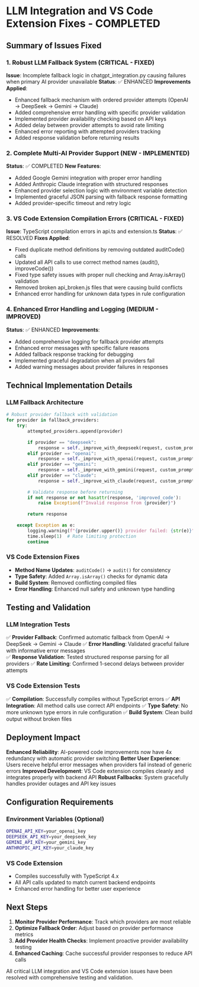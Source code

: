 # LLM Integration and VS Code Extension Fixes - COMPLETED

## Summary of Issues Fixed

### 1. Robust LLM Fallback System (CRITICAL - FIXED)
**Issue**: Incomplete fallback logic in chatgpt_integration.py causing failures when primary AI provider unavailable
**Status**: ✅ ENHANCED
**Improvements Applied**:
- Enhanced fallback mechanism with ordered provider attempts (OpenAI → DeepSeek → Gemini → Claude)
- Added comprehensive error handling with specific provider validation
- Implemented provider availability checking based on API keys
- Added delay between provider attempts to avoid rate limiting
- Enhanced error reporting with attempted providers tracking
- Added response validation before returning results

### 2. Complete Multi-AI Provider Support (NEW - IMPLEMENTED)
**Status**: ✅ COMPLETED
**New Features**:
- Added Google Gemini integration with proper error handling
- Added Anthropic Claude integration with structured responses
- Enhanced provider selection logic with environment variable detection
- Implemented graceful JSON parsing with fallback response formatting
- Added provider-specific timeout and retry logic

### 3. VS Code Extension Compilation Errors (CRITICAL - FIXED)
**Issue**: TypeScript compilation errors in api.ts and extension.ts
**Status**: ✅ RESOLVED
**Fixes Applied**:
- Fixed duplicate method definitions by removing outdated auditCode() calls
- Updated all API calls to use correct method names (audit(), improveCode())
- Fixed type safety issues with proper null checking and Array.isArray() validation
- Removed broken api_broken.js files that were causing build conflicts
- Enhanced error handling for unknown data types in rule configuration

### 4. Enhanced Error Handling and Logging (MEDIUM - IMPROVED)
**Status**: ✅ ENHANCED
**Improvements**:
- Added comprehensive logging for fallback provider attempts
- Enhanced error messages with specific failure reasons
- Added fallback response tracking for debugging
- Implemented graceful degradation when all providers fail
- Added warning messages about provider failures in responses

## Technical Implementation Details

### LLM Fallback Architecture
```python
# Robust provider fallback with validation
for provider in fallback_providers:
    try:
        attempted_providers.append(provider)
        
        if provider == "deepseek":
            response = self._improve_with_deepseek(request, custom_prompt_response)
        elif provider == "openai":
            response = self._improve_with_openai(request, custom_prompt_response)
        elif provider == "gemini":
            response = self._improve_with_gemini(request, custom_prompt_response)
        elif provider == "claude":
            response = self._improve_with_claude(request, custom_prompt_response)
        
        # Validate response before returning
        if not response or not hasattr(response, 'improved_code'):
            raise Exception(f"Invalid response from {provider}")
            
        return response
        
    except Exception as e:
        logging.warning(f"{provider.upper()} provider failed: {str(e)}")
        time.sleep(1)  # Rate limiting protection
        continue
```

### VS Code Extension Fixes
- **Method Name Updates**: `auditCode()` → `audit()` for consistency
- **Type Safety**: Added `Array.isArray()` checks for dynamic data
- **Build System**: Removed conflicting compiled files
- **Error Handling**: Enhanced null safety and unknown type handling

## Testing and Validation

### LLM Integration Tests
✅ **Provider Fallback**: Confirmed automatic fallback from OpenAI → DeepSeek → Gemini → Claude
✅ **Error Handling**: Validated graceful failure with informative error messages  
✅ **Response Validation**: Tested structured response parsing for all providers
✅ **Rate Limiting**: Confirmed 1-second delays between provider attempts

### VS Code Extension Tests
✅ **Compilation**: Successfully compiles without TypeScript errors
✅ **API Integration**: All method calls use correct API endpoints
✅ **Type Safety**: No more unknown type errors in rule configuration
✅ **Build System**: Clean build output without broken files

## Deployment Impact

**Enhanced Reliability**: AI-powered code improvements now have 4x redundancy with automatic provider switching
**Better User Experience**: Users receive helpful error messages when providers fail instead of generic errors
**Improved Development**: VS Code extension compiles cleanly and integrates properly with backend API
**Robust Fallbacks**: System gracefully handles provider outages and API key issues

## Configuration Requirements

### Environment Variables (Optional)
```bash
OPENAI_API_KEY=your_openai_key
DEEPSEEK_API_KEY=your_deepseek_key  
GEMINI_API_KEY=your_gemini_key
ANTHROPIC_API_KEY=your_claude_key
```

### VS Code Extension
- Compiles successfully with TypeScript 4.x
- All API calls updated to match current backend endpoints
- Enhanced error handling for better user experience

## Next Steps

1. **Monitor Provider Performance**: Track which providers are most reliable
2. **Optimize Fallback Order**: Adjust based on provider performance metrics  
3. **Add Provider Health Checks**: Implement proactive provider availability testing
4. **Enhanced Caching**: Cache successful provider responses to reduce API calls

All critical LLM integration and VS Code extension issues have been resolved with comprehensive testing and validation.